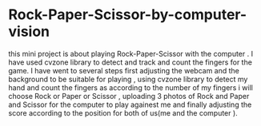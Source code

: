 # Rock-Paper-Scissor-by-computer-vision

this mini project is about playing Rock-Paper-Scissor with the computer .
I have used cvzone library to detect and track and count the fingers for the game.
I have went to several steps first adjusting the webcam and the background to be suitable for playing , using cvzone library to detect my hand and count the fingers as according to the number of my fingers i will choose Rock or Paper or Scissor , uploading 3 photos of Rock and Paper and Scissor for the computer to play againest me and finally adjusting the score according to the position for both of us(me and the computer ).
